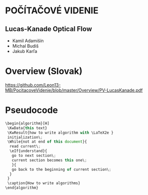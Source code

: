 # POČÍTAČOVÉ VIDENIE
## Lucas-Kanade Optical Flow
- Kamil Adamišín
- Michal Budiš
- Jakub Karľa
# Overview (Slovak)
https://github.com/Leon13-MB/PocitacoveVidenie/blob/master/Overview/PV-LucasKanade.pdf
# Pseudocode

```javascript
\begin{algorithm}[H]
 \KwData{this text}
 \KwResult{how to write algorithm with \LaTeX2e }
 initialization\;
 \While{not at end of this document}{
  read current\;
  \eIf{understand}{
   go to next section\;
   current section becomes this one\;
   }{
   go back to the beginning of current section\;
  }
 }
 \caption{How to write algorithms}
\end{algorithm}
```
